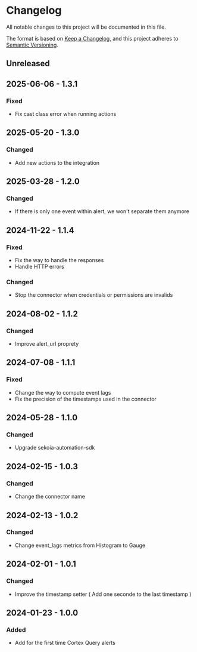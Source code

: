 # Changelog

All notable changes to this project will be documented in this file.

The format is based on [Keep a Changelog](https://keepachangelog.com/en/1.0.0/),
and this project adheres to [Semantic Versioning](https://semver.org/spec/v2.0.0.html).

## Unreleased

## 2025-06-06 - 1.3.1

### Fixed

- Fix cast class error when running actions

## 2025-05-20 - 1.3.0

### Changed

- Add new actions to the integration

## 2025-03-28 - 1.2.0

### Changed

- If there is only one event within alert, we won't separate them anymore

## 2024-11-22 - 1.1.4

### Fixed

- Fix the way to handle the responses
- Handle HTTP errors

### Changed

- Stop the connector when credentials or permissions are invalids

## 2024-08-02 - 1.1.2

### Changed

- Improve alert_url proprety

## 2024-07-08 - 1.1.1

### Fixed

- Change the way to compute event lags
- Fix the precision of the timestamps used in the connector

## 2024-05-28 - 1.1.0

### Changed

- Upgrade sekoia-automation-sdk

## 2024-02-15 - 1.0.3

### Changed

- Change the connector name

## 2024-02-13 - 1.0.2

### Changed

- Change event_lags metrics from Histogram to Gauge

## 2024-02-01 - 1.0.1

### Changed

- Improve the timestamp setter ( Add one seconde to the last timestamp )

## 2024-01-23 - 1.0.0

### Added

- Add for the first time Cortex Query alerts
